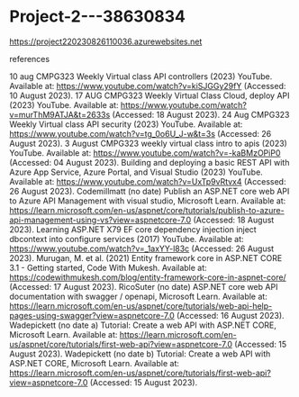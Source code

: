 # Project-2---38630834


https://project220230826110036.azurewebsites.net









references

10 aug CMPG323 Weekly Virtual class API controllers (2023) YouTube. Available at: https://www.youtube.com/watch?v=kiSJGGy29fY (Accessed: 10 August 2023). 
17 AUG CMPG323 Weekly Virtual Class Cloud, deploy API (2023) YouTube. Available at: https://www.youtube.com/watch?v=murThM9ATJA&t=2633s (Accessed: 18 August 2023). 
24 Aug CMPG323 Weekly Virtual class API security (2023) YouTube. Available at: https://www.youtube.com/watch?v=tg_0o6U_J-w&t=3s (Accessed: 26 August 2023). 
3 August CMPG323 weekly virtual class intro to apis (2023) YouTube. Available at: https://www.youtube.com/watch?v=-kaBMzOPiP0 (Accessed: 04 August 2023). 
Building and deploying a basic REST API with Azure App Service, Azure Portal, and Visual Studio (2023) YouTube. Available at: https://www.youtube.com/watch?v=UxTp9vRtvx4 (Accessed: 26 August 2023). 
Codemillmatt (no date) Publish an ASP.NET core web API to Azure API Management with visual studio, Microsoft Learn. Available at: https://learn.microsoft.com/en-us/aspnet/core/tutorials/publish-to-azure-api-management-using-vs?view=aspnetcore-7.0 (Accessed: 18 August 2023). 
Learning ASP.NET X79 EF core dependency injection inject dbcontext into configure services (2017) YouTube. Available at: https://www.youtube.com/watch?v=_1axYY-l83c (Accessed: 26 August 2023). 
Murugan, M. et al. (2021) Entity framework core in ASP.NET CORE 3.1 - Getting started, Code With Mukesh. Available at: https://codewithmukesh.com/blog/entity-framework-core-in-aspnet-core/ (Accessed: 17 August 2023). 
RicoSuter (no date) ASP.NET core web API documentation with swagger / openapi, Microsoft Learn. Available at: https://learn.microsoft.com/en-us/aspnet/core/tutorials/web-api-help-pages-using-swagger?view=aspnetcore-7.0 (Accessed: 16 August 2023). 
Wadepickett (no date a) Tutorial: Create a web API with ASP.NET CORE, Microsoft Learn. Available at: https://learn.microsoft.com/en-us/aspnet/core/tutorials/first-web-api?view=aspnetcore-7.0 (Accessed: 15 August 2023). 
Wadepickett (no date b) Tutorial: Create a web API with ASP.NET CORE, Microsoft Learn. Available at: https://learn.microsoft.com/en-us/aspnet/core/tutorials/first-web-api?view=aspnetcore-7.0 (Accessed: 15 August 2023). 

